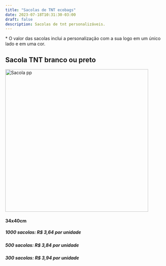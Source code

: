 ```yaml
---
title: "Sacolas de TNT ecobags"
date: 2023-07-18T10:31:30-03:00
draft: false
description: Sacolas de tnt personalizáveis.
---
```


<p>* O valor das sacolas inclui a personalização com a sua logo em um único lado e em uma cor.</p>


## Sacola TNT branco ou preto

<img src="/img/products/sacola-tnt.jpeg" alt="Sacola pp" title="Sacola pp" style="width: 450px; height: auto;">

#### 34x40cm

##### 1000 sacolas: R$ 3,64 por unidade
##### 500 sacolas: R$ 3,84 por unidade
##### 300 sacolas: R$ 3,94 por unidade

